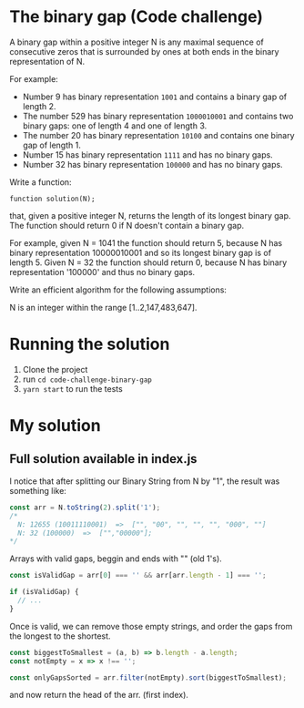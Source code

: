 # The binary gap (Code challenge)

A binary gap within a positive integer N is any maximal sequence of consecutive zeros that is surrounded by ones at both ends in the binary representation of N.

For example:

- Number 9 has binary representation `1001` and contains a binary gap of length 2.
- The number 529 has binary representation `1000010001` and contains two binary gaps: one of length 4 and one of length 3.
- The number 20 has binary representation `10100` and contains one binary gap of length 1.
- Number 15 has binary representation `1111` and has no binary gaps.
- Number 32 has binary representation `100000` and has no binary gaps.

Write a function:

`function solution(N);`

that, given a positive integer N, returns the length of its longest binary gap. The function should return 0 if N doesn't contain a binary gap.

For example, given N = 1041 the function should return 5, because N has binary representation 10000010001 and so its longest binary gap is of length 5. Given N = 32 the function should return 0, because N has binary representation '100000' and thus no binary gaps.

Write an efficient algorithm for the following assumptions:

N is an integer within the range [1..2,147,483,647].

# Running the solution

1. Clone the project
2. run `cd code-challenge-binary-gap`
3. `yarn start` to run the tests


# My solution

## Full solution available in index.js 

I notice that after splitting our Binary String from N by "1", the result was something like:

```javascript
const arr = N.toString(2).split('1');
/*
  N: 12655 (10011110001)  =>  ["", "00", "", "", "", "000", ""]
  N: 32 (100000)  =>  ["","00000"];
*/
```

Arrays with valid gaps, beggin and ends with "" (old 1's).

```javascript
const isValidGap = arr[0] === '' && arr[arr.length - 1] === '';

if (isValidGap) {
  // ...
}
```

Once is valid, we can remove those empty strings, and order the gaps from the longest to the shortest.

```javascript
const biggestToSmallest = (a, b) => b.length - a.length;
const notEmpty = x => x !== '';

const onlyGapsSorted = arr.filter(notEmpty).sort(biggestToSmallest);
```

and now return the head of the arr. (first index).



